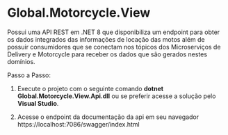# Global.Motorcycle.View

Possui uma API REST em .NET 8 que disponibiliza um endpoint para obter os dados integrados das informações de locação das motos além de possuir consumidores que se conectam nos tópicos dos Microserviços de Delivery e Motorcycle para receber os dados que são gerados nestes domínios.

Passo a Passo:

1. Execute o projeto com o seguinte comando <b>dotnet Global.Motorcycle.View.Api.dll</b> ou se preferir acesse a solução pelo <b>Visual Studio</b>.

2. Acesse o endpoint da documentação da api em seu navegador https://localhost:7086/swagger/index.html
